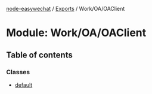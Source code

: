 [node-easywechat](../README.md) / [Exports](../modules.md) / Work/OA/OAClient

# Module: Work/OA/OAClient

## Table of contents

### Classes

- [default](../classes/Work_OA_OAClient.default.md)

